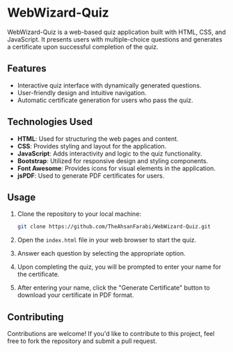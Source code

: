 # WebWizard-Quiz

WebWizard-Quiz is a web-based quiz application built with HTML, CSS, and JavaScript. It presents users with multiple-choice questions and generates a certificate upon successful completion of the quiz.

## Features

- Interactive quiz interface with dynamically generated questions.
- User-friendly design and intuitive navigation.
- Automatic certificate generation for users who pass the quiz.

## Technologies Used

- **HTML**: Used for structuring the web pages and content.
- **CSS**: Provides styling and layout for the application.
- **JavaScript**: Adds interactivity and logic to the quiz functionality.
- **Bootstrap**: Utilized for responsive design and styling components.
- **Font Awesome**: Provides icons for visual elements in the application.
- **jsPDF**: Used to generate PDF certificates for users.

## Usage

1. Clone the repository to your local machine:

    ```bash
    git clone https://github.com/TheAhsanFarabi/WebWizard-Quiz.git
    ```

2. Open the `index.html` file in your web browser to start the quiz.

3. Answer each question by selecting the appropriate option.

4. Upon completing the quiz, you will be prompted to enter your name for the certificate.

5. After entering your name, click the "Generate Certificate" button to download your certificate in PDF format.


## Contributing

Contributions are welcome! If you'd like to contribute to this project, feel free to fork the repository and submit a pull request.

